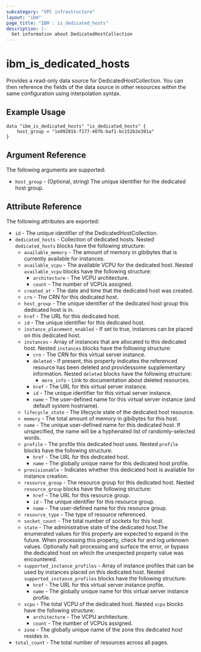 ```yaml
---
subcategory: "VPC infrastructure"
layout: "ibm"
page_title: "IBM : is_dedicated_hosts"
description: |-
  Get information about DedicatedHostCollection
---
```


# ibm\_is_dedicated_hosts

Provides a read-only data source for DedicatedHostCollection. You can then reference the fields of the data source in other resources within the same configuration using interpolation syntax.

## Example Usage

```hcl
data "ibm_is_dedicated_hosts" "is_dedicated_hosts" {
	host_group = "1e09281b-f177-46fb-baf1-bc152b2e391a"
}
```

## Argument Reference

The following arguments are supported:

* `host_group` - (Optional, string) The unique identifier for the dedicated host group.

## Attribute Reference

The following attributes are exported:

* `id` - The unique identifier of the DedicatedHostCollection.
* `dedicated_hosts` - Collection of dedicated hosts. Nested `dedicated_hosts` blocks have the following structure:
	* `available_memory` - The amount of memory in gibibytes that is currently available for instances.
	* `available_vcpu` - The available VCPU for the dedicated host. Nested `available_vcpu` blocks have the following structure:
		* `architecture` - The VCPU architecture.
		* `count` - The number of VCPUs assigned.
	* `created_at` - The date and time that the dedicated host was created.
	* `crn` - The CRN for this dedicated host.
	* `host_group` - The unique identifier of the dedicated host group this dedicated host is in.
	* `href` - The URL for this dedicated host.
	* `id` - The unique identifier for this dedicated host.
	* `instance_placement_enabled` - If set to true, instances can be placed on this dedicated host.
	* `instances` - Array of instances that are allocated to this dedicated host. Nested `instances` blocks have the following structure:
		* `crn` - The CRN for this virtual server instance.
		* `deleted` - If present, this property indicates the referenced resource has been deleted and providessome supplementary information. Nested `deleted` blocks have the following structure:
			* `more_info` - Link to documentation about deleted resources.
		* `href` - The URL for this virtual server instance.
		* `id` - The unique identifier for this virtual server instance.
		* `name` - The user-defined name for this virtual server instance (and default system hostname).
	* `lifecycle_state` - The lifecycle state of the dedicated host resource.
	* `memory` - The total amount of memory in gibibytes for this host.
	* `name` - The unique user-defined name for this dedicated host. If unspecified, the name will be a hyphenated list of randomly-selected words.
	* `profile` - The profile this dedicated host uses. Nested `profile` blocks have the following structure:
		* `href` - The URL for this dedicated host.
		* `name` - The globally unique name for this dedicated host profile.
	* `provisionable` - Indicates whether this dedicated host is available for instance creation.
	* `resource_group` - The resource group for this dedicated host. Nested `resource_group` blocks have the following structure:
		* `href` - The URL for this resource group.
		* `id` - The unique identifier for this resource group.
		* `name` - The user-defined name for this resource group.
	* `resource_type` - The type of resource referenced.
	* `socket_count` - The total number of sockets for this host.
	* `state` - The administrative state of the dedicated host.The enumerated values for this property are expected to expand in the future. When processing this property, check for and log unknown values. Optionally halt processing and surface the error, or bypass the dedicated host on which the unexpected property value was encountered.
	* `supported_instance_profiles` - Array of instance profiles that can be used by instances placed on this dedicated host. Nested `supported_instance_profiles` blocks have the following structure:
		* `href` - The URL for this virtual server instance profile.
		* `name` - The globally unique name for this virtual server instance profile.
	* `vcpu` - The total VCPU of the dedicated host. Nested `vcpu` blocks have the following structure:
		* `architecture` - The VCPU architecture.
		* `count` - The number of VCPUs assigned.
	* `zone` - The globally unique name of the zone this dedicated host resides in.
* `total_count` - The total number of resources across all pages.

